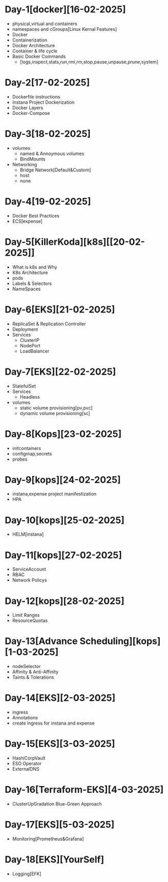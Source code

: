# Day-1[docker][16-02-2025]
- physical,virtual and containers
- namespaces and cGroups[Linux Kernal Features]
- Docker
- Containerization
- Docker Architecture
- Container & life cycle
- Basic Docker Commands
  - [logs,inspect,stats,run,rmi,rm,stop,pause,unpause,prune,system]
# Day-2[17-02-2025]
- Dockerfile instructions
- Instana Project Dockerization
- Docker Layers
- Docker-Compose
# Day-3[18-02-2025]
- volumes
  - named & Annoymous volumes
  - BindMounts
- Networking
  - Bridge Network[Default&Custom]
  - host
  - none
# Day-4[19-02-2025]
- Docker Best Practices
- ECS[expense]

# Day-5[KillerKoda][k8s][[20-02-2025]]
- What is k8s and Why
- K8s Architecture
- pods
- Labels & Selectors
- NameSpaces
# Day-6[EKS][21-02-2025]
- ReplicaSet & Replication Controller
- Deployment
- Services
  - ClusterIP
  - NodePort
  - LoadBalancer
# Day-7[EKS][22-02-2025]
- StatefulSet
- Services
  - Headless  
- volumes
  - static volume provisioning[pv,pvc]
  - dynamic volume provisioning[sc]
# Day-8[Kops][23-02-2025]
- initcontainers
- configmap,secrets
- probes
# Day-9[kops][24-02-2025]
- instana,expense project manifestization
- HPA
# Day-10[kops][25-02-2025]
- HELM[instana]
# Day-11[kops][27-02-2025]
- ServiceAccount
- RBAC
- Network Policys
# Day-12[kops][28-02-2025]
- Limit Ranges
- ResourceQuotas
# Day-13[Advance Scheduling][kops][1-03-2025]
- nodeSelector
- Affinity & Anti-Affinity
- Taints & Tolerations
# Day-14[EKS][2-03-2025]
- ingress
- Annotations
- create ingress for instana and expense
# Day-15[EKS][3-03-2025]
- HashiCorpVault
- ESO Operator
- ExternalDNS
# Day-16[Terraform-EKS][4-03-2025]
- ClusterUpGradation Blue-Green Approach
# Day-17[EKS][5-03-2025]
- Monitoring[Prometheus&Grafana]
# Day-18[EKS][YourSelf]
- Logging[EFK]
